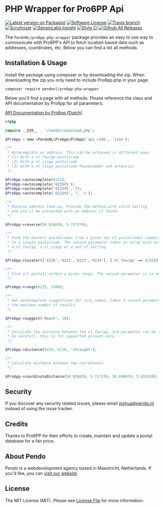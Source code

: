 # PHP Wrapper for Pro6PP Api

[![Latest version on Packagist](https://img.shields.io/packagist/v/pendonl/pro6pp-php-wrapper.svg?style=flat-square)](https://packagist.org/packages/pendonl/laravel-fontawesome)
[![Software License](https://img.shields.io/badge/license-MIT-brightgreen.svg?style=flat-square)](LICENSE)
[![Travis branch](https://img.shields.io/travis/PendoNL/pro6pp-php-wrapper/master.svg)](https://travis-ci.org/PendoNL/laravel-fontawesome)
[![Scrutinizer](https://img.shields.io/scrutinizer/g/PendoNL/pro6pp-php-wrapper.svg)](https://scrutinizer-ci.com/g/PendoNL/laravel-fontawesome/)
[![SensioLabs Insight](https://img.shields.io/sensiolabs/i/0bcf56eb-37d1-4525-a4ef-2375d03563aa.svg)](https://insight.sensiolabs.com/projects/e660c560-9d50-43e3-9be1-e556ba78f189)
[![Style Ci](https://styleci.io/repos/73438968/shield)](https://styleci.io/repos/73438968/)
[![Github All Releases](https://img.shields.io/github/downloads/pendo/pro6pp-php-wrapper/total.svg)](https://github.com/pendonl/laravel-fontawesome)

The `PendoNL/pro6pp-php-wrapper` package provides an easy to use way to communicate with Pro6PP's API to fetch location based data such as addresses, coordinates, etc. Below you can find a list all methods.

## Installation & Usage

Install the package using composer or by downloading the zip. When downloading the zip you only need to include Pro6pp.php in your page.

`composer require pendonl/pro6pp-php-wrapper`

Below you'll find a page with all methods.  Please reference the class and API documentation by Pro6pp for all parameters. 

[API Documentation by Pro6pp (Dutch)](https://www.pro6pp.nl/developers/basic-information)

```php
<?php

require __DIR__ . '/vendor/autoload.php';

$Pro6pp = new \PendoNL\Pro6pp\Pro6pp('api_code', 'json');

/**
 * Autocomplete an address. This can be achieved in different ways
 * (1) With a nl_fourpp postalcode
 * (2) With a nl_sixpp postalcode
 * (3) With a nl_sixpp postalcode housenumber and extension
 */

$Pro6pp->autocomplete(6225);
$Pro6pp->autocomplete('6225XS');
$Pro6pp->autocomplete('6225XS', 7);
$Pro6pp->autocomplete('6225XS', 7, 'c');

/**
 * Reverse address look-up. Provide the method with valid lat/lng
 * and you'll be presented with an address if found.
 */

$Pro6pp->reverse(50.858030, 5.717376);

/**
 * Find the nearest postalcodes from a given set of postalcodes compared
 * to a single postalcode. The second parameter takes an array with either
 * a nl_fourpp, a nl_sixpp or a set of lat/lng.
 */

$Pro6pp->locator(['6220','6221','6223','6224'], ['nl_fourpp' => 6216]);

/**
 * Find all postals within a given range. The second parameter is in meters.
 */

$Pro6pp->range(6225, 2500);

/**
 * Get autocomplete suggestions for city names, takes a second parameter for
 * the maximum number of results.
 */

$Pro6pp->suggest('Maast', 10);

/**
 * Calculate the distance between two nl_fourpp, 3rd parameter can be set to 'road',
 * be carefull: this is for supported account only.
 */

$Pro6pp->distance(6225, 6210, 'straight');

/**
 * Calculate distance between two coordinates
 */

$Pro6pp->coordinateDistance(50.858030, 5.717376, 50.840078, 5.659258);
```

## Security

If you discover any security related issues, please email joshua@pendo.nl instead of using the issue tracker.

## Credits

Thanks to Pro6PP for their efforts to create, maintain and update a postal database for a fair price.

## About Pendo
Pendo is a webdevelopment agency based in Maastricht, Netherlands. If you'd like, you can [visit our website](https://pendo.nl).

## License

The MIT License (MIT). Please see [License File](LICENSE) for more information.
